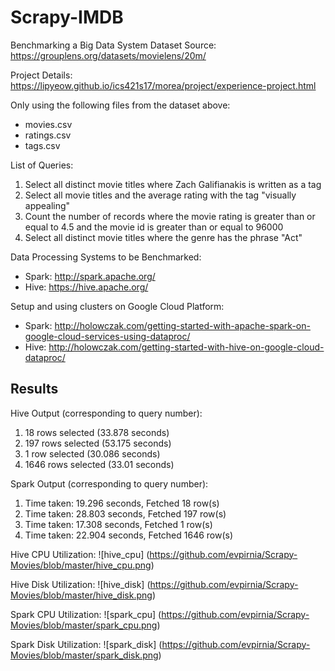 # Scrapy-IMDB
Benchmarking a Big Data System
Dataset Source: https://grouplens.org/datasets/movielens/20m/

Project Details: https://lipyeow.github.io/ics421s17/morea/project/experience-project.html

Only using the following files from the dataset above:
* movies.csv
* ratings.csv
* tags.csv

List of Queries:
1. Select all distinct movie titles where Zach Galifianakis is written as a tag
2. Select all movie titles and the average rating with the tag "visually appealing"
3. Count the number of records where the movie rating is greater than or equal to 4.5 and the movie id is greater than or equal to 96000
4. Select all distinct movie titles where the genre has the phrase "Act"

Data Processing Systems to be Benchmarked:
* Spark: http://spark.apache.org/
* Hive: https://hive.apache.org/

Setup and using clusters on Google Cloud Platform:
* Spark: http://holowczak.com/getting-started-with-apache-spark-on-google-cloud-services-using-dataproc/
* Hive: http://holowczak.com/getting-started-with-hive-on-google-cloud-dataproc/

## Results

Hive Output (corresponding to query number):
1. 18 rows selected (33.878 seconds)
2. 197 rows selected (53.175 seconds)
3. 1 row selected (30.086 seconds)
4. 1646 rows selected (33.01 seconds)

Spark Output (corresponding to query number):
1. Time taken: 19.296 seconds, Fetched 18 row(s)
2. Time taken: 28.803 seconds, Fetched 197 row(s)
3. Time taken: 17.308 seconds, Fetched 1 row(s)
4. Time taken: 22.904 seconds, Fetched 1646 row(s)

Hive CPU Utilization:
![hive_cpu]
(https://github.com/evpirnia/Scrapy-Movies/blob/master/hive_cpu.png)

Hive Disk Utilization:
![hive_disk]
(https://github.com/evpirnia/Scrapy-Movies/blob/master/hive_disk.png)

Spark CPU Utilization:
![spark_cpu]
(https://github.com/evpirnia/Scrapy-Movies/blob/master/spark_cpu.png)

Spark Disk Utilization:
![spark_disk]
(https://github.com/evpirnia/Scrapy-Movies/blob/master/spark_disk.png)
